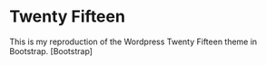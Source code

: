 Twenty Fifteen
===============

This is my reproduction of the Wordpress Twenty Fifteen theme in Bootstrap.  [Bootstrap]